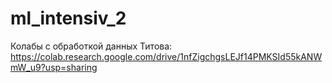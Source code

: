 # ml_intensiv_2
Колабы с обработкой данных
Титова: https://colab.research.google.com/drive/1nfZigchgsLEJf14PMKSId55kANWmW_u9?usp=sharing
